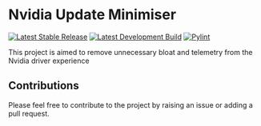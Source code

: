 # Nvidia Update Minimiser

[![Latest Stable Release](https://github.com/Voltstriker/nvidia-update-minimiser/actions/workflows/python-app-main.yml/badge.svg?branch=main)](https://github.com/Voltstriker/nvidia-update-minimiser/actions/workflows/python-app-main.yml)
[![Latest Development Build](https://github.com/Voltstriker/nvidia-update-minimiser/actions/workflows/python-app-main.yml/badge.svg?branch=develop)](https://github.com/Voltstriker/nvidia-update-minimiser/actions/workflows/python-app-main.yml)
[![Pylint](https://github.com/Voltstriker/nvidia-update-minimiser/actions/workflows/pylint.yml/badge.svg)](https://github.com/Voltstriker/nvidia-update-minimiser/actions/workflows/pylint.yml)

This project is aimed to remove unnecessary bloat and telemetry from the Nvidia driver experience

## Contributions

Please feel free to contribute to the project by raising an issue or adding a pull request.
